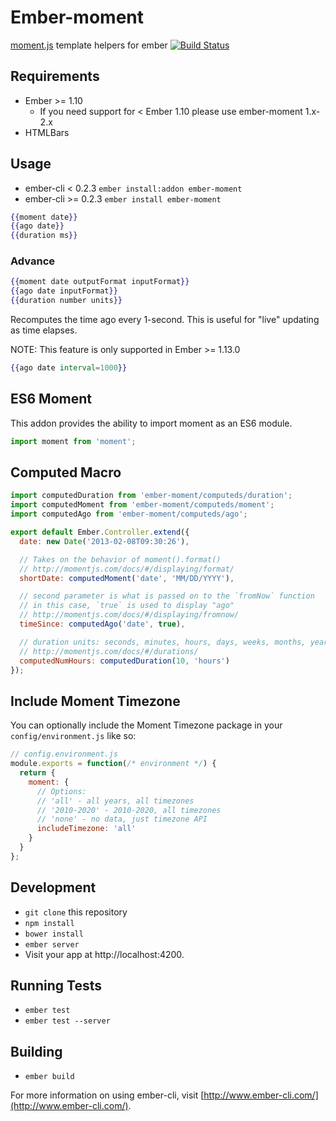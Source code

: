 # Ember-moment

[moment.js](http://momentjs.com) template helpers for ember [![Build Status](https://travis-ci.org/stefanpenner/ember-moment.svg?branch=master)](https://travis-ci.org/stefanpenner/ember-moment)

## Requirements
* Ember >= 1.10
  * If you need support for < Ember 1.10 please use ember-moment 1.x-2.x
* HTMLBars

## Usage

* ember-cli < 0.2.3 `ember install:addon ember-moment`
* ember-cli >= 0.2.3 `ember install ember-moment`

```hbs
{{moment date}}
{{ago date}}
{{duration ms}}
```

### Advance

```hbs
{{moment date outputFormat inputFormat}}
{{ago date inputFormat}}
{{duration number units}}
```

Recomputes the time ago every 1-second.  This is useful for "live" updating as time elapses.

NOTE: This feature is only supported in Ember >= 1.13.0

```hbs
{{ago date interval=1000}}
```

## ES6 Moment

This addon provides the ability to import moment as an ES6 module.
```js
import moment from 'moment';
```

## Computed Macro

```js
import computedDuration from 'ember-moment/computeds/duration';
import computedMoment from 'ember-moment/computeds/moment';
import computedAgo from 'ember-moment/computeds/ago';

export default Ember.Controller.extend({
  date: new Date('2013-02-08T09:30:26'),

  // Takes on the behavior of moment().format()
  // http://momentjs.com/docs/#/displaying/format/
  shortDate: computedMoment('date', 'MM/DD/YYYY'),

  // second parameter is what is passed on to the `fromNow` function
  // in this case, `true` is used to display "ago"
  // http://momentjs.com/docs/#/displaying/fromnow/
  timeSince: computedAgo('date', true),

  // duration units: seconds, minutes, hours, days, weeks, months, years
  // http://momentjs.com/docs/#/durations/
  computedNumHours: computedDuration(10, 'hours')
});
```

## Include Moment Timezone

You can optionally include the Moment Timezone package in your `config/environment.js` like so:

```js
// config.environment.js
module.exports = function(/* environment */) {
  return {
    moment: {
      // Options:
      // 'all' - all years, all timezones
      // '2010-2020' - 2010-2020, all timezones
      // 'none' - no data, just timezone API
      includeTimezone: 'all'
    }
  }
};
```

## Development

* `git clone` this repository
* `npm install`
* `bower install`
* `ember server`
* Visit your app at http://localhost:4200.

## Running Tests

* `ember test`
* `ember test --server`

## Building

* `ember build`

For more information on using ember-cli, visit [http://www.ember-cli.com/](http://www.ember-cli.com/).

